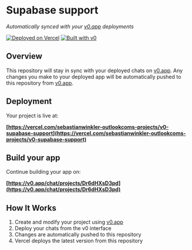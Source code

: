# Supabase support

*Automatically synced with your [v0.app](https://v0.app) deployments*

[![Deployed on Vercel](https://img.shields.io/badge/Deployed%20on-Vercel-black?style=for-the-badge&logo=vercel)](https://vercel.com/sebastianwinkler-outlookcoms-projects/v0-supabase-support)
[![Built with v0](https://img.shields.io/badge/Built%20with-v0.app-black?style=for-the-badge)](https://v0.app/chat/projects/Dr6dHXsD3pd)

## Overview

This repository will stay in sync with your deployed chats on [v0.app](https://v0.app).
Any changes you make to your deployed app will be automatically pushed to this repository from [v0.app](https://v0.app).

## Deployment

Your project is live at:

**[https://vercel.com/sebastianwinkler-outlookcoms-projects/v0-supabase-support](https://vercel.com/sebastianwinkler-outlookcoms-projects/v0-supabase-support)**

## Build your app

Continue building your app on:

**[https://v0.app/chat/projects/Dr6dHXsD3pd](https://v0.app/chat/projects/Dr6dHXsD3pd)**

## How It Works

1. Create and modify your project using [v0.app](https://v0.app)
2. Deploy your chats from the v0 interface
3. Changes are automatically pushed to this repository
4. Vercel deploys the latest version from this repository